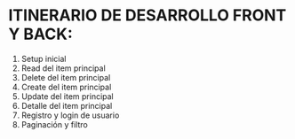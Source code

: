 # ITINERARIO DE DESARROLLO FRONT Y BACK:

1. Setup inicial
2. Read del item principal
3. Delete del item principal
4. Create del item principal
5. Update del item principal
6. Detalle del item principal
7. Registro y login de usuario
8. Paginación y filtro
